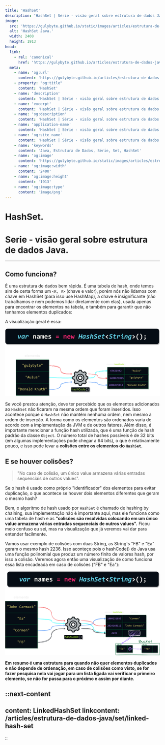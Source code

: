 ```yaml
---
title: 'HashSet'
description: 'HashSet | Série - visão geral sobre estrutura de dados Java.'
image:
  src: 'https://gulybyte.github.io/static/images/articles/estrutura-de-dados-java/hash-set-colisao.png'
  alt: 'HashSet Java.'
  width: 2400
  height: 1913
head:
  link:
    - rel: 'canonical'
      href: 'https://gulybyte.github.io/articles/estrutura-de-dados-java'
  meta:
    - name: 'og:url'
      content: 'https://gulybyte.github.io/articles/estrutura-de-dados-java'
    - property: "og:title"
      content: 'HashSet'
    - name: 'description'
      content: 'HashSet | Série - visão geral sobre estrutura de dados Java.'
    - name: 'excerpt'
      content: 'HashSet | Série - visão geral sobre estrutura de dados Java.'
    - name: 'og:description'
      content: 'HashSet | Série - visão geral sobre estrutura de dados Java.'
    - name: 'application-name'
      content: 'HashSet | Série - visão geral sobre estrutura de dados Java.'
    - name: 'og:site_name'
      content: 'HashSet | Série - visão geral sobre estrutura de dados Java.'
    - name: 'keywords'
      content: 'Java, Estrutura de Dados, Série, Set, HashSet'
    - name: 'og:image'
      content: 'https://gulybyte.github.io/static/images/articles/estrutura-de-dados-java/hash-set-colisao.png'
    - name: 'og:image:width'
      content: '2400'
    - name: 'og:image:height'
      content: '1913'
    - name: 'og:image:type'
      content: 'image/png'
---
```


# HashSet.

<h1 style="text-align: left; padding: 0em 0em !important; font-size: 2em">Serie - visão geral sobre estrutura de dados Java.</h1>

---

## Como funciona?

É uma estrutura de dados bem rápida. É uma tabela de hash, onde temos sim de certa forma um `<K, V>` (chave e valor), porém nós não lidamos com chave em HashSet (para isso use HashMap), a chave é insignificante (não trabalhamos e nem podemos lidar diretamente com elas), usada apenas para encontrar os elementos na tabela, e também para garantir que não tenhamos elementos duplicados:

A visualização geral é essa:

![HashSet Java](/static/images/articles/estrutura-de-dados-java/hash-set.png)

Se você prestou atenção, deve ter percebido que os elementos adicionados ao `HashSet` não ficaram na mesma ordem que foram inseridos. Isso acontece porque o `HashSet` não mantém nenhuma ordem, nem mesmo a ordem de inserção. A forma como os elementos são ordenados varia de acordo com a implementação da JVM e de outros fatores. Além disso, é importante mencionar a função hash utilizada, que é uma função de hash padrão da classe `Object`. O número total de hashes possíveis é de 32 bits (em algumas implementações pode chegar a 64 bits), o que é relativamente pouco, e isso pode levar a **colisões entre os elementos do `HashSet`**.

## E se houver colisões?
> "No caso de colisão, um único value armazena várias entradas sequenciais de outros values".

Se o hash é usado como próprio "identificador" dos elementos para evitar duplicação, o que acontece se houver dois elementos diferentes que geram o mesmo hash?

Bem, o algoritmo de hash usado por `HashSet` é chamado de hashing by chaining, sua implementação não é importante aqui, mas ele funciona como uma tabela de hash e as **"colisões são resolvidas colocando em um único value armazena várias entradas sequenciais de outros values".** Ficou meio confuso eu sei, mas na visualização que já veremos vai dar para entender facilmente.

Vamos usar exemplo de colisões com duas String, as String's "FB" e "Ea" geram o mesmo hash 2236. Isso aconteçe pois o hashCode() do Java usa uma função polinomial que produz um número finito de valores hash, por isso a colisão. Veremos agora então uma visualização de como funciona essa lista encadeada em caso de colisões ("FB" e "Ea"):

![HashSet Colisão Java](/static/images/articles/estrutura-de-dados-java/hash-set-colisao.png)

**Em resumo é uma estrutura para quando não quer elementos duplicados e não depende de ordenação, em caso de colisões como visto, se for fazer pesquisa nela vai jogar para um lista ligada vai verificar o primeiro elemento, se não for passa para o próximo e assim por diante.**

::next-content
---
content: LinkedHashSet
linkcontent: /articles/estrutura-de-dados-java/set/linked-hash-set
---
::
